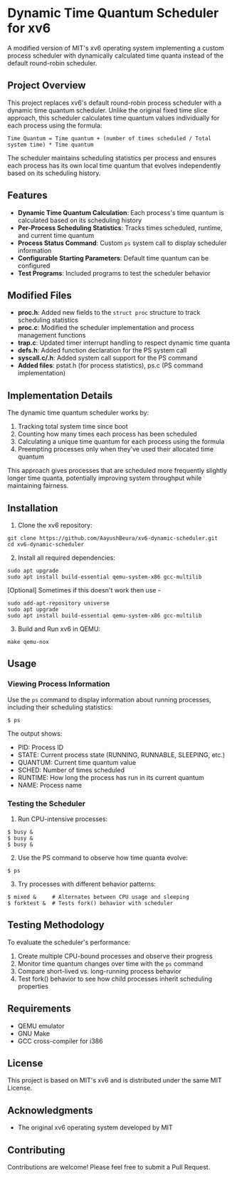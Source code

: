 
# Dynamic Time Quantum Scheduler for xv6

A modified version of MIT's xv6 operating system implementing a custom process scheduler with dynamically calculated time quanta instead of the default round-robin scheduler.

## Project Overview

This project replaces xv6's default round-robin process scheduler with a dynamic time quantum scheduler. Unlike the original fixed time slice approach, this scheduler calculates time quantum values individually for each process using the formula:

```
Time Quantum = Time quantum + (number of times scheduled / Total system time) * Time quantum
```

The scheduler maintains scheduling statistics per process and ensures each process has its own local time quantum that evolves independently based on its scheduling history.

## Features

- **Dynamic Time Quantum Calculation**: Each process's time quantum is calculated based on its scheduling history
- **Per-Process Scheduling Statistics**: Tracks times scheduled, runtime, and current time quantum
- **Process Status Command**: Custom `ps` system call to display scheduler information
- **Configurable Starting Parameters**: Default time quantum can be configured
- **Test Programs**: Included programs to test the scheduler behavior


## Modified Files

- **proc.h**: Added new fields to the `struct proc` structure to track scheduling statistics
- **proc.c**: Modified the scheduler implementation and process management functions
- **trap.c**: Updated timer interrupt handling to respect dynamic time quanta
- **defs.h**: Added function declaration for the PS system call
- **syscall.c/.h**: Added system call support for the PS command
- **Added files**: pstat.h (for process statistics), ps.c (PS command implementation)


## Implementation Details

The dynamic time quantum scheduler works by:

1. Tracking total system time since boot
2. Counting how many times each process has been scheduled
3. Calculating a unique time quantum for each process using the formula
4. Preempting processes only when they've used their allocated time quantum

This approach gives processes that are scheduled more frequently slightly longer time quanta, potentially improving system throughput while maintaining fairness.

## Installation

1. Clone the xv6 repository:

```
git clone https://github.com/AayushBeura/xv6-dynamic-scheduler.git
cd xv6-dynamic-scheduler
```

2. Install all required dependencies:

```
sudo apt upgrade
sudo apt install build-essential qemu-system-x86 gcc-multilib

```

[Optional] Sometimes if this doesn't work then use -
```
sudo add-apt-repository universe
sudo apt upgrade
sudo apt install build-essential qemu-system-x86 gcc-multilib

```

3. Build and Run xv6 in QEMU:

```
make qemu-nox
```


## Usage

### Viewing Process Information

Use the `ps` command to display information about running processes, including their scheduling statistics:

```
$ ps
```

The output shows:

- PID: Process ID
- STATE: Current process state (RUNNING, RUNNABLE, SLEEPING, etc.)
- QUANTUM: Current time quantum value
- SCHED: Number of times scheduled
- RUNTIME: How long the process has run in its current quantum
- NAME: Process name


### Testing the Scheduler

1. Run CPU-intensive processes:

```
$ busy &
$ busy &
$ busy &
```

2. Use the PS command to observe how time quanta evolve:

```
$ ps
```

3. Try processes with different behavior patterns:

```
$ mixed &     # Alternates between CPU usage and sleeping
$ forktest &  # Tests fork() behavior with scheduler
```


## Testing Methodology

To evaluate the scheduler's performance:

1. Create multiple CPU-bound processes and observe their progress
2. Monitor time quantum changes over time with the `ps` command
3. Compare short-lived vs. long-running process behavior
4. Test fork() behavior to see how child processes inherit scheduling properties

## Requirements

- QEMU emulator
- GNU Make
- GCC cross-compiler for i386


## License

This project is based on MIT's xv6 and is distributed under the same MIT License.

## Acknowledgments

- The original xv6 operating system developed by MIT

## Contributing

Contributions are welcome! Please feel free to submit a Pull Request.


